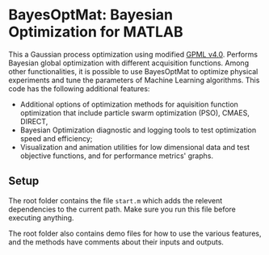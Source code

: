 # BayesOptMat: Bayesian Optimization for MATLAB

This a Gaussian process optimization using modified [GPML v4.0](http://www.gaussianprocess.org/gpml/code/matlab/doc/). Performs Bayesian global optimization with different acquisition functions. Among other functionalities, it is possible to use BayesOptMat to optimize physical experiments and tune the parameters of Machine Learning algorithms. This code has the following additional features:

- Additional options of optimization methods for aquisition function optimization that include particle swarm optimization (PSO), CMAES, DIRECT, 
- Bayesian Optimization diagnostic and logging tools to test optimization speed and efficiency; 
- Visualization and animation utilities for low dimensional data and test objective functions, and for performance metrics' graphs. 

## Setup

The root folder contains the file `start.m` which adds the relevent dependencies to the current path. Make sure you run this file before executing anything. 

The root folder also contains demo files for how to use the various features, and the methods have comments about their inputs and outputs.   